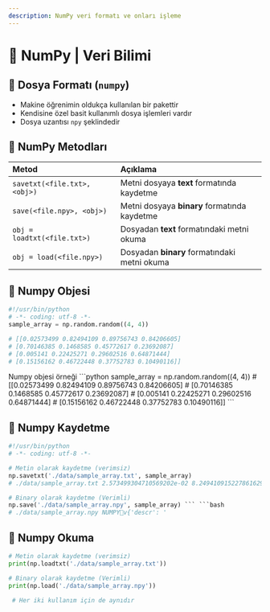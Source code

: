 ```yaml
---
description: NumPy veri formatı ve onları işleme
---
```


# 🔢 NumPy \| Veri Bilimi

## 💎 Dosya Formatı \(`numpy`\)

* Makine öğrenimin oldukça kullanılan bir pakettir
* Kendisine özel basit kullanımlı dosya işlemleri vardır
* Dosya uzantısı `npy` şeklindedir

## 💠 NumPy Metodları

| Metod | Açıklama |
| :--- | :--- |
| `savetxt(<file.txt>, <obj>)` | Metni dosyaya **text** formatında kaydetme |
| `save(<file.npy>, <obj>)` | Metni dosyaya **binary** formatında kaydetme |
| `obj = loadtxt(<file.txt>)` | Dosyadan **text** formatındaki metni okuma |
| `obj = load(<file.npy>)` | Dosyadan **binary** formatındaki metni okuma |

## 🧃 Numpy Objesi

```python
#!/usr/bin/python
# -*- coding: utf-8 -*-
sample_array = np.random.random((4, 4)) 

# [[0.02573499 0.82494109 0.89756743 0.84206605]
# [0.70146385 0.1468585 0.45772617 0.23692087]
# [0.005141 0.22425271 0.29602516 0.64871444]
# [0.15156162 0.46722448 0.37752783 0.10490116]]		
```

Numpy objesi örneği \`\`\`python sample\_array = np.random.random\(\(4, 4\)\) \# \[\[0.02573499 0.82494109 0.89756743 0.84206605\] \# \[0.70146385 0.1468585 0.45772617 0.23692087\] \# \[0.005141 0.22425271 0.29602516 0.64871444\] \# \[0.15156162 0.46722448 0.37752783 0.10490116\]\] \`\`\`

## 💾 Numpy Kaydetme

```python
#!/usr/bin/python
# -*- coding: utf-8 -*-

# Metin olarak kaydetme (verimsiz)
np.savetxt('./data/sample_array.txt', sample_array)
# ./data/sample_array.txt 2.573499304710569202e-02 8.249410915227861629e-01 8.975674256604490031e-01 8.420660467417920847e-01 7.014638530667735017e-01 1.468584962112742254e-01 4.577261675584743950e-01 2.369208677107362826e-01 5.140998044749989226e-03 2.242527110614195296e-01 2.960251573689319793e-01 6.487144382421085043e-01 1.515616208846672919e-01 4.672244790863220310e-01 3.775278308063384491e-01 1.049011560631800677e-01

# Binary olarak kaydetme (Verimli)
np.save('./data/sample_array.npy', sample_array) ``` ```bash
# ./data/sample_array.npy NUMPYv{'descr': '
```

## 👀 Numpy Okuma

```python
# Metin olarak kaydetme (verimsiz)
print(np.loadtxt('./data/sample_array.txt'))

# Binary olarak kaydetme (Verimli)
print(np.load('./data/sample_array.npy'))

 # Her iki kullanım için de aynıdır
```

